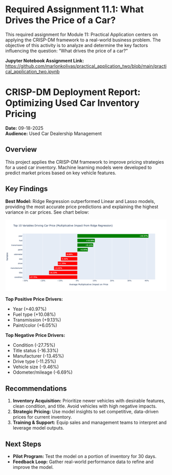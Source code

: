 # Required Assignment 11.1: What Drives the Price of a Car?

This required assignment for Module 11: Practical Application centers on applying the CRISP-DM framework to a real-world business problem. The objective of this activity is to analyze and determine the key factors influencing the question: “What drives the price of a car?”

**Jupyter Notebook Assignment Link:**<br>
https://github.com/marlonkolivas/practical_application_two/blob/main/practical_application_two.ipynb

# CRISP-DM Deployment Report: Optimizing Used Car Inventory Pricing

**Date:** 09-18-2025  
**Audience:** Used Car Dealership Management

## Overview

This project applies the CRISP-DM framework to improve pricing strategies for a used car inventory. Machine learning models were developed to predict market prices based on key vehicle features.

## Key Findings

**Best Model:** Ridge Regression outperformed Linear and Lasso models, providing the most accurate price predictions and explaining the highest variance in car prices.
See chart below:

<img src="images/top_ten_features_driving_car_price_ridge_regression.png" alt="Alt text" width="1000"/>

**Top Positive Price Drivers:**

- Year (+40.97%)
- Fuel type (+10.08%)
- Transmission (+9.13%)
- Paint/color (+6.05%)

**Top Negative Price Drivers:**

- Condition (-27.75%)
- Title status (-16.33%)
- Manufacturer (-13.45%)
- Drive type (-11.25%)
- Vehicle size (-9.46%)
- Odometer/mileage (-6.69%)

## Recommendations

1. **Inventory Acquisition:** Prioritize newer vehicles with desirable features, clean condition, and title. Avoid vehicles with high negative impacts.
2. **Strategic Pricing:** Use model insights to set competitive, data-driven prices for current inventory.
3. **Training & Support:** Equip sales and management teams to interpret and leverage model outputs.

## Next Steps

- **Pilot Program:** Test the model on a portion of inventory for 30 days.
- **Feedback Loop:** Gather real-world performance data to refine and improve the model.
